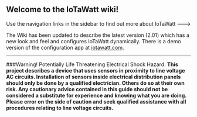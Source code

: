 ## Welcome to the IoTaWatt wiki!

Use the navigation links in the sidebar to find out more about IoTaWatt --->

The Wiki has been updated to describe the latest version (2.01) which has a new look and feel and configures IoTaWatt dynamically. There is a demo version of the configuration app at [iotawatt.com](http://iotawatt.com).

***

###Warning! Potentially Life Threatening Electrical Shock Hazard.
**This project describes a device that uses sensors in proximity to line voltage AC circuits. Installation of sensors inside electrical distribution panels should only be done by a qualified electrician.  Others do so at their own risk. Any cautionary advice contained in this guide should not be considered a substitute for experience and knowing what you are doing. Please error on the side of caution and seek qualified assistance with all procedures relating to line voltage circuits.**

